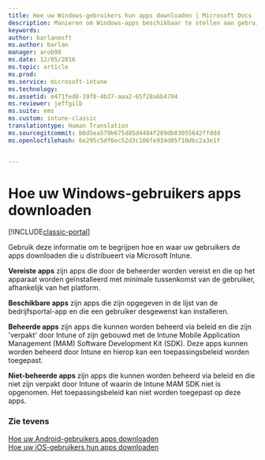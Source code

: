 ```yaml
---
title: Hoe uw Windows-gebruikers hun apps downloaden | Microsoft Docs
description: Manieren om Windows-apps beschikbaar te stellen aan gebruikers
keywords: 
author: barlanmsft
ms.author: barlan
manager: arob98
ms.date: 12/05/2016
ms.topic: article
ms.prod: 
ms.service: microsoft-intune
ms.technology: 
ms.assetid: e471fed8-19f0-4b37-aaa2-65f28a6b4794
ms.reviewer: jeffgilb
ms.suite: ems
ms.custom: intune-classic
translationtype: Human Translation
ms.sourcegitcommit: b6d5ea579b675d85d4404f289db83055642ffddd
ms.openlocfilehash: 6e295c5df6ec52d3c106fe934d05f10dbc2a3e1f


---
```



# <a name="how-your-windows-users-get-their-apps"></a>Hoe uw Windows-gebruikers apps downloaden

[!INCLUDE[classic-portal](../includes/classic-portal.md)]

Gebruik deze informatie om te begrijpen hoe en waar uw gebruikers de apps downloaden die u distribueert via Microsoft Intune.

**Vereiste apps** zijn apps die door de beheerder worden vereist en die op het apparaat worden geïnstalleerd met minimale tussenkomst van de gebruiker, afhankelijk van het platform.

**Beschikbare apps** zijn apps die zijn opgegeven in de lijst van de bedrijfsportal-app en die een gebruiker desgewenst kan installeren.

**Beheerde apps** zijn apps die kunnen worden beheerd via beleid en die zijn 'verpakt' door Intune of zijn gebouwd met de Intune Mobile Application Management (MAM) Software Development Kit (SDK). Deze apps kunnen worden beheerd door Intune en hierop kan een toepassingsbeleid worden toegepast.

**Niet-beheerde apps** zijn apps die kunnen worden beheerd via beleid en die niet zijn verpakt door Intune of waarin de Intune MAM SDK niet is opgenomen. Het toepassingsbeleid kan niet worden toegepast op deze apps.

### <a name="see-also"></a>Zie tevens
[Hoe uw Android-gebruikers apps downloaden](how-your-android-users-get-their-apps.md)</br>
[Hoe uw iOS-gebruikers hun apps downloaden](how-your-ios-users-get-their-apps.md)



<!--HONumber=Dec16_HO2-->


